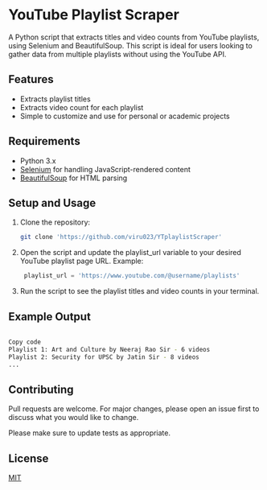 # YouTube Playlist Scraper

A Python script that extracts titles and video counts from YouTube playlists, using Selenium and BeautifulSoup. This script is ideal for users looking to gather data from multiple playlists without using the YouTube API.

## Features

- Extracts playlist titles
- Extracts video count for each playlist
- Simple to customize and use for personal or academic projects

## Requirements

- Python 3.x
- [Selenium](https://pypi.org/project/selenium/) for handling JavaScript-rendered content
- [BeautifulSoup](https://pypi.org/project/beautifulsoup4/) for HTML parsing

## Setup and Usage

1. Clone the repository:

   ```bash
   git clone 'https://github.com/viru023/YTplaylistScraper'


2. Open the script and update the playlist_url variable to your desired YouTube playlist page URL. Example:

   ```python
    playlist_url = 'https://www.youtube.com/@username/playlists'


3. Run the script to see the playlist titles and video counts in your terminal.

## Example Output

```bash

Copy code
Playlist 1: Art and Culture by Neeraj Rao Sir - 6 videos
Playlist 2: Security for UPSC by Jatin Sir - 8 videos
...

```

## Contributing

Pull requests are welcome. For major changes, please open an issue first
to discuss what you would like to change.

Please make sure to update tests as appropriate.

## License

[MIT](https://choosealicense.com/licenses/mit/)
